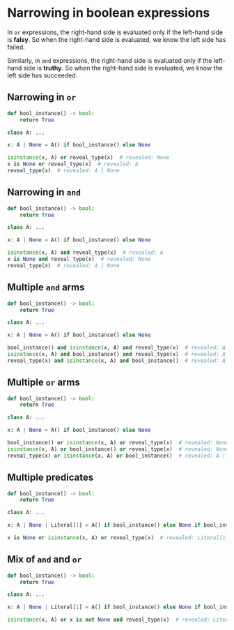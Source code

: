 # Narrowing in boolean expressions

In `or` expressions, the right-hand side is evaluated only if the left-hand side is **falsy**.
So when the right-hand side is evaluated, we know the left side has failed.

Similarly, in `and` expressions, the right-hand side is evaluated only if the left-hand side is **truthy**.
So when the right-hand side is evaluated, we know the left side has succeeded.

## Narrowing in `or`

```py
def bool_instance() -> bool:
    return True

class A: ...

x: A | None = A() if bool_instance() else None

isinstance(x, A) or reveal_type(x)  # revealed: None
x is None or reveal_type(x)  # revealed: A
reveal_type(x)  # revealed: A | None
```

## Narrowing in `and`

```py
def bool_instance() -> bool:
    return True

class A: ...

x: A | None = A() if bool_instance() else None

isinstance(x, A) and reveal_type(x)  # revealed: A
x is None and reveal_type(x)  # revealed: None
reveal_type(x)  # revealed: A | None
```

## Multiple `and` arms

```py
def bool_instance() -> bool:
    return True

class A: ...

x: A | None = A() if bool_instance() else None

bool_instance() and isinstance(x, A) and reveal_type(x)  # revealed: A
isinstance(x, A) and bool_instance() and reveal_type(x)  # revealed: A
reveal_type(x) and isinstance(x, A) and bool_instance()  # revealed: A | None
```

## Multiple `or` arms

```py
def bool_instance() -> bool:
    return True

class A: ...

x: A | None = A() if bool_instance() else None

bool_instance() or isinstance(x, A) or reveal_type(x)  # revealed: None
isinstance(x, A) or bool_instance() or reveal_type(x)  # revealed: None
reveal_type(x) or isinstance(x, A) or bool_instance()  # revealed: A | None
```

## Multiple predicates

```py
def bool_instance() -> bool:
    return True

class A: ...

x: A | None | Literal[1] = A() if bool_instance() else None if bool_instance() else 1

x is None or isinstance(x, A) or reveal_type(x)  # revealed: Literal[1]
```

## Mix of `and` and `or`

```py
def bool_instance() -> bool:
    return True

class A: ...

x: A | None | Literal[1] = A() if bool_instance() else None if bool_instance() else 1

isinstance(x, A) or x is not None and reveal_type(x)  # revealed: Literal[1]
```
